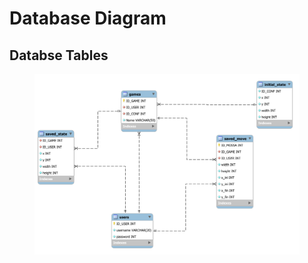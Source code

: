 # Database Diagram

## Databse Tables

<figure><img src="../../.gitbook/assets/image (13).png" alt=""><figcaption></figcaption></figure>
